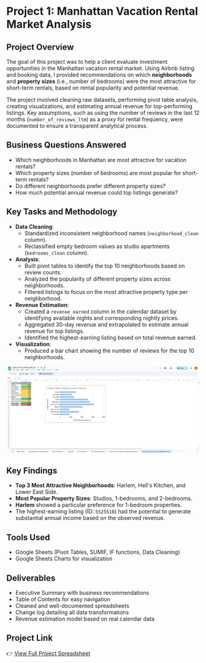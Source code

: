 # Project 1: Manhattan Vacation Rental Market Analysis

## Project Overview
The goal of this project was to help a client evaluate investment opportunities in the Manhattan vacation rental market. Using Airbnb listing and booking data, I provided recommendations on which **neighborhoods** and **property sizes** (i.e., number of bedrooms) were the most attractive for short-term rentals, based on rental popularity and potential revenue.

The project involved cleaning raw datasets, performing pivot table analysis, creating visualizations, and estimating annual revenue for top-performing listings. Key assumptions, such as using the number of reviews in the last 12 months (`number_of_reviews_ltm`) as a proxy for rental frequency, were documented to ensure a transparent analytical process.

## Business Questions Answered
- Which neighborhoods in Manhattan are most attractive for vacation rentals?
- Which property sizes (number of bedrooms) are most popular for short-term rentals?
- Do different neighborhoods prefer different property sizes?
- How much potential annual revenue could top listings generate?

## Key Tasks and Methodology
- **Data Cleaning**:
  - Standardized inconsistent neighborhood names (`neighborhood_clean` column).
  - Reclassified empty bedroom values as studio apartments (`bedrooms_clean` column).
- **Analysis**:
  - Built pivot tables to identify the top 10 neighborhoods based on review counts.
  - Analyzed the popularity of different property sizes across neighborhoods.
  - Filtered listings to focus on the most attractive property type per neighborhood.
- **Revenue Estimation**:
  - Created a `revenue_earned` column in the calendar dataset by identifying available nights and corresponding nightly prices.
  - Aggregated 30-day revenue and extrapolated to estimate annual revenue for top listings.
  - Identified the highest-earning listing based on total revenue earned.
- **Visualization**:
  - Produced a bar chart showing the number of reviews for the top 10 neighborhoods.
 
  
![Popular Vacation Neighborhoods by Reviews](./project_1_bc.PNG)

## Key Findings
- **Top 3 Most Attractive Neighborhoods**: Harlem, Hell's Kitchen, and Lower East Side.
- **Most Popular Property Sizes**: Studios, 1-bedrooms, and 2-bedrooms.
- **Harlem** showed a particular preference for 1-bedroom properties.
- The highest-earning listing (ID: `5525510`) had the potential to generate substantial annual income based on the observed revenue.

## Tools Used
- Google Sheets (Pivot Tables, SUMIF, IF functions, Data Cleaning)
- Google Sheets Charts for visualization

## Deliverables
- Executive Summary with business recommendations
- Table of Contents for easy navigation
- Cleaned and well-documented spreadsheets
- Change log detailing all data transformations
- Revenue estimation model based on real calendar data

## Project Link
👉 [View Full Project Spreadsheet](https://docs.google.com/spreadsheets/d/4d1iIDEs6pesBCbMy85jE8oC7uw5jKz-iM7GCzIo7e7s/edit?usp=sharing)
